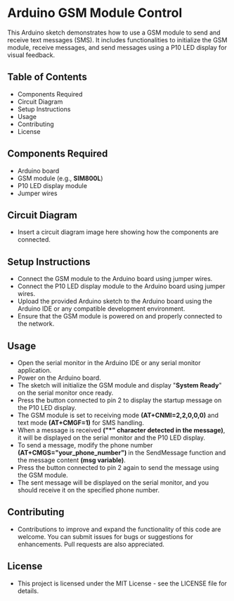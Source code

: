 # Arduino GSM Module Control

This Arduino sketch demonstrates how to use a GSM module to send and receive text messages (SMS). It includes functionalities to initialize the GSM module, receive messages, and send messages using a P10 LED display for visual feedback.
 
## Table of Contents

+ Components Required
+ Circuit Diagram
+ Setup Instructions
+ Usage
+ Contributing
+ License
## Components Required

+ Arduino board
+ GSM module (e.g., **SIM800L**)
+ P10 LED display module
+ Jumper wires
## Circuit Diagram

+ Insert a circuit diagram image here showing how the components are connected.

## Setup Instructions

+ Connect the GSM module to the Arduino board using jumper wires.
+ Connect the P10 LED display module to the Arduino board using jumper wires.
+ Upload the provided Arduino sketch to the Arduino board using the Arduino IDE or any compatible development environment.
+ Ensure that the GSM module is powered on and properly connected to the network.
## Usage

+ Open the serial monitor in the Arduino IDE or any serial monitor application.
+ Power on the Arduino board.
+ The sketch will initialize the GSM module and display "**System Ready**" on the serial monitor once ready.
+ Press the button connected to pin 2 to display the startup message on the P10 LED display.
+ The GSM module is set to receiving mode **(AT+CNMI=2,2,0,0,0)** and text mode **(AT+CMGF=1)** for SMS handling.
+ When a message is received __("*" character detected in the message)__, it will be displayed on the serial monitor and the P10 LED display.
+ To send a message, modify the phone number __(AT+CMGS="your_phone_number")__ in the SendMessage function and the message content __(msg variable)__.
+ Press the button connected to pin 2 again to send the message using the GSM module.
+ The sent message will be displayed on the serial monitor, and you should receive it on the specified phone number.
## Contributing

+ Contributions to improve and expand the functionality of this code are welcome. You can submit issues for bugs or suggestions for enhancements. Pull requests are also appreciated.

## License

+ This project is licensed under the MIT License - see the LICENSE file for details.
